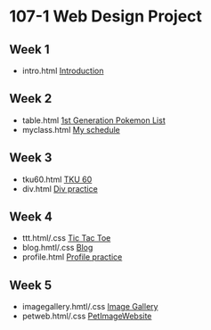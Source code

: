 # 107-1 Web Design Project 
## Week 1
* intro.html
[Introduction](https://kai881117.github.io/107-1-Web-Design/w01/intro.html)

## Week 2
* table.html
[1st Generation Pokemon List](https://kai881117.github.io/107-1-Web-Design/w02/table.html)
* myclass.html
[My schedule](https://kai881117.github.io/107-1-Web-Design/w02/myclass.html)

## Week 3
* tku60.html
[TKU 60](https://kai881117.github.io/107-1-Web-Design/w03/tku60.html)
* div.html
[Div practice](https://kai881117.github.io/107-1-Web-Design/w03/div.html)
## Week 4
* ttt.html/.css
[Tic Tac Toe](https://kai881117.github.io/107-1-Web-Design/w04/ttt.html)
* blog.hmtl/.css
[Blog](https://kai881117.github.io/107-1-Web-Design/w04/blog.html)
* profile.html
[Profile practice](https://kai881117.github.io/107-1-Web-Design/w04/profile.html)
## Week 5
* imagegallery.hmtl/.css
[Image Gallery](https://kai881117.github.io/107-1-Web-Design/w05/imagegallery/imagegallery.html)
* petweb.html/.css
[PetImageWebsite](https://kai881117.github.io/107-1-Web-Design/w05/petweb/petimage.html)
<!--stackedit_data:
eyJoaXN0b3J5IjpbMzgxODI4MzIzLC0yMDg4NTA1MzAyLDc0Nj
gwMjY0Nyw4OTUxMzYyNjNdfQ==
-->